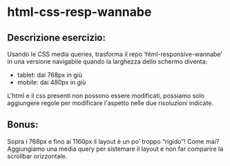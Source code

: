 # html-css-resp-wannabe

## Descrizione esercizio:

Usando le CSS media queries, trasforma il repo ‘html-responsive-wannabe’ in una versione navigabile quando la larghezza dello schermo diventa:

- tablet: dai 768px in giù
- mobile: dai 480px in giù

L'html e il css presenti non possono essere modificati, possiamo solo aggiungere regole per modificare l'aspetto nelle due risoluzioni indicate.

## Bonus:

Sopra i 768px e fino ai 1160px il layout è un po’ troppo “rigido”! Come mai? <br>
Aggiungiamo una media query per sistemare il layout e non far comparire la scrollbar orizzontale.
